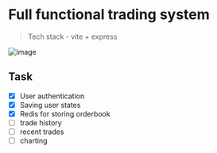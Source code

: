 # Full functional trading system

> Tech stack - vite + express

![image](https://github.com/user-attachments/assets/c0020f00-dce5-4d96-8b5f-157495856b26)

## Task

- [x] User authentication
- [x] Saving user states
- [x] Redis for storing orderbook
- [ ] trade history
- [ ] recent trades
- [ ] charting
